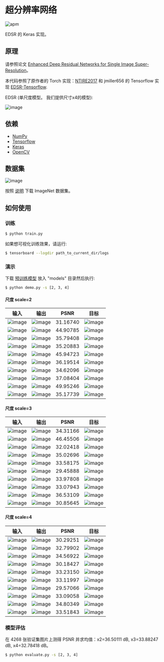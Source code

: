 # 超分辨率网络

![apm](https://img.shields.io/apm/l/vim-mode.svg)

EDSR 的 Keras 实现。

## 原理

请参照论文 [Enhanced Deep Residual Networks for Single Image Super-Resolution](https://arxiv.org/pdf/1707.02921.pdf)。

本代码参照了原作者的 Torch 实现：[NTIRE2017](https://github.com/LimBee/NTIRE2017) 和 jmiller656 的 Tensorflow 实现 [EDSR-Tensorflow](https://github.com/jmiller656/EDSR-Tensorflow).

EDSR (单尺度模型。 我们提供尺寸x4的模型):

![image](https://github.com/foamliu/Super-Resolution-Net/raw/master/images/EDSR.png)


## 依赖
- [NumPy](http://docs.scipy.org/doc/numpy-1.10.1/user/install.html)
- [Tensorflow](https://www.tensorflow.org/versions/r0.8/get_started/os_setup.html)
- [Keras](https://keras.io/#installation)
- [OpenCV](https://opencv-python-tutroals.readthedocs.io/en/latest/)

## 数据集

![image](https://github.com/foamliu/Super-Resolution-Net/raw/master/images/imagenet.png)

按照 [说明](https://github.com/foamliu/ImageNet-Downloader) 下载 ImageNet 数据集。


## 如何使用


### 训练
```bash
$ python train.py
```

如果想可视化训练效果，请运行:
```bash
$ tensorboard --logdir path_to_current_dir/logs
```

### 演示
下载 [预训练模型](https://github.com/foamliu/Super-Resolution-Net/releases/download/untagged-0b1ce773ce0ef13ac79a/model.16-9.0500.hdf5) 放入 "models" 目录然后执行:

```bash
$ python demo.py -s [2, 3, 4]
```

#### 尺度 scale=2

输入 | 输出 | PSNR | 目标 |
|---|---|---|---|
|![image](https://github.com/foamliu/Super-Resolution-Net/raw/master/images/0_image_x2.png) | ![image](https://github.com/foamliu/Super-Resolution-Net/raw/master/images/0_out_x2.png)| 31.16740 | ![image](https://github.com/foamliu/Super-Resolution-Net/raw/master/images/0_gt_x2.png)|
|![image](https://github.com/foamliu/Super-Resolution-Net/raw/master/images/1_image_x2.png) | ![image](https://github.com/foamliu/Super-Resolution-Net/raw/master/images/1_out_x2.png)| 44.90785 | ![image](https://github.com/foamliu/Super-Resolution-Net/raw/master/images/1_gt_x2.png)|
|![image](https://github.com/foamliu/Super-Resolution-Net/raw/master/images/2_image_x2.png) | ![image](https://github.com/foamliu/Super-Resolution-Net/raw/master/images/2_out_x2.png)| 35.79408 | ![image](https://github.com/foamliu/Super-Resolution-Net/raw/master/images/2_gt_x2.png)|
|![image](https://github.com/foamliu/Super-Resolution-Net/raw/master/images/3_image_x2.png) | ![image](https://github.com/foamliu/Super-Resolution-Net/raw/master/images/3_out_x2.png)| 35.20883 | ![image](https://github.com/foamliu/Super-Resolution-Net/raw/master/images/3_gt_x2.png)|
|![image](https://github.com/foamliu/Super-Resolution-Net/raw/master/images/4_image_x2.png) | ![image](https://github.com/foamliu/Super-Resolution-Net/raw/master/images/4_out_x2.png)| 45.94723 | ![image](https://github.com/foamliu/Super-Resolution-Net/raw/master/images/4_gt_x2.png)|
|![image](https://github.com/foamliu/Super-Resolution-Net/raw/master/images/5_image_x2.png) | ![image](https://github.com/foamliu/Super-Resolution-Net/raw/master/images/5_out_x2.png)| 36.19514 | ![image](https://github.com/foamliu/Super-Resolution-Net/raw/master/images/5_gt_x2.png)|
|![image](https://github.com/foamliu/Super-Resolution-Net/raw/master/images/6_image_x2.png) | ![image](https://github.com/foamliu/Super-Resolution-Net/raw/master/images/6_out_x2.png)| 34.62096 | ![image](https://github.com/foamliu/Super-Resolution-Net/raw/master/images/6_gt_x2.png)|
|![image](https://github.com/foamliu/Super-Resolution-Net/raw/master/images/7_image_x2.png) | ![image](https://github.com/foamliu/Super-Resolution-Net/raw/master/images/7_out_x2.png)| 37.08404 | ![image](https://github.com/foamliu/Super-Resolution-Net/raw/master/images/7_gt_x2.png)|
|![image](https://github.com/foamliu/Super-Resolution-Net/raw/master/images/8_image_x2.png) | ![image](https://github.com/foamliu/Super-Resolution-Net/raw/master/images/8_out_x2.png)| 49.95246 | ![image](https://github.com/foamliu/Super-Resolution-Net/raw/master/images/8_gt_x2.png)|
|![image](https://github.com/foamliu/Super-Resolution-Net/raw/master/images/9_image_x2.png) | ![image](https://github.com/foamliu/Super-Resolution-Net/raw/master/images/9_out_x2.png)| 35.17739 | ![image](https://github.com/foamliu/Super-Resolution-Net/raw/master/images/9_gt_x2.png)|

#### 尺度 scale=3

输入 | 输出 | PSNR | 目标 |
|---|---|---|---|
|![image](https://github.com/foamliu/Super-Resolution-Net/raw/master/images/0_image_x3.png) | ![image](https://github.com/foamliu/Super-Resolution-Net/raw/master/images/0_out_x3.png)| 34.31166 | ![image](https://github.com/foamliu/Super-Resolution-Net/raw/master/images/0_gt_x3.png)|
|![image](https://github.com/foamliu/Super-Resolution-Net/raw/master/images/1_image_x3.png) | ![image](https://github.com/foamliu/Super-Resolution-Net/raw/master/images/1_out_x3.png)| 46.45506 | ![image](https://github.com/foamliu/Super-Resolution-Net/raw/master/images/1_gt_x3.png)|
|![image](https://github.com/foamliu/Super-Resolution-Net/raw/master/images/2_image_x3.png) | ![image](https://github.com/foamliu/Super-Resolution-Net/raw/master/images/2_out_x3.png)| 32.02418 | ![image](https://github.com/foamliu/Super-Resolution-Net/raw/master/images/2_gt_x3.png)|
|![image](https://github.com/foamliu/Super-Resolution-Net/raw/master/images/3_image_x3.png) | ![image](https://github.com/foamliu/Super-Resolution-Net/raw/master/images/3_out_x3.png)| 35.02696 | ![image](https://github.com/foamliu/Super-Resolution-Net/raw/master/images/3_gt_x3.png)|
|![image](https://github.com/foamliu/Super-Resolution-Net/raw/master/images/4_image_x3.png) | ![image](https://github.com/foamliu/Super-Resolution-Net/raw/master/images/4_out_x3.png)| 33.58175 | ![image](https://github.com/foamliu/Super-Resolution-Net/raw/master/images/4_gt_x3.png)|
|![image](https://github.com/foamliu/Super-Resolution-Net/raw/master/images/5_image_x3.png) | ![image](https://github.com/foamliu/Super-Resolution-Net/raw/master/images/5_out_x3.png)| 29.45888 | ![image](https://github.com/foamliu/Super-Resolution-Net/raw/master/images/5_gt_x3.png)|
|![image](https://github.com/foamliu/Super-Resolution-Net/raw/master/images/6_image_x3.png) | ![image](https://github.com/foamliu/Super-Resolution-Net/raw/master/images/6_out_x3.png)| 33.97808 | ![image](https://github.com/foamliu/Super-Resolution-Net/raw/master/images/6_gt_x3.png)|
|![image](https://github.com/foamliu/Super-Resolution-Net/raw/master/images/7_image_x3.png) | ![image](https://github.com/foamliu/Super-Resolution-Net/raw/master/images/7_out_x3.png)| 33.07943 | ![image](https://github.com/foamliu/Super-Resolution-Net/raw/master/images/7_gt_x3.png)|
|![image](https://github.com/foamliu/Super-Resolution-Net/raw/master/images/8_image_x3.png) | ![image](https://github.com/foamliu/Super-Resolution-Net/raw/master/images/8_out_x3.png)| 36.53109 | ![image](https://github.com/foamliu/Super-Resolution-Net/raw/master/images/8_gt_x3.png)|
|![image](https://github.com/foamliu/Super-Resolution-Net/raw/master/images/9_image_x3.png) | ![image](https://github.com/foamliu/Super-Resolution-Net/raw/master/images/9_out_x3.png)| 30.85645 | ![image](https://github.com/foamliu/Super-Resolution-Net/raw/master/images/9_gt_x3.png)|

#### 尺度 scale=4

输入 | 输出 | PSNR | 目标 |
|---|---|---|---|
|![image](https://github.com/foamliu/Super-Resolution-Net/raw/master/images/0_image_x4.png) | ![image](https://github.com/foamliu/Super-Resolution-Net/raw/master/images/0_out_x4.png)| 30.29251 | ![image](https://github.com/foamliu/Super-Resolution-Net/raw/master/images/0_gt_x4.png)|
|![image](https://github.com/foamliu/Super-Resolution-Net/raw/master/images/1_image_x4.png) | ![image](https://github.com/foamliu/Super-Resolution-Net/raw/master/images/1_out_x4.png)| 32.79902 | ![image](https://github.com/foamliu/Super-Resolution-Net/raw/master/images/1_gt_x4.png)|
|![image](https://github.com/foamliu/Super-Resolution-Net/raw/master/images/2_image_x4.png) | ![image](https://github.com/foamliu/Super-Resolution-Net/raw/master/images/2_out_x4.png)| 34.56922 | ![image](https://github.com/foamliu/Super-Resolution-Net/raw/master/images/2_gt_x4.png)|
|![image](https://github.com/foamliu/Super-Resolution-Net/raw/master/images/3_image_x4.png) | ![image](https://github.com/foamliu/Super-Resolution-Net/raw/master/images/3_out_x4.png)| 30.18427 | ![image](https://github.com/foamliu/Super-Resolution-Net/raw/master/images/3_gt_x4.png)|
|![image](https://github.com/foamliu/Super-Resolution-Net/raw/master/images/4_image_x4.png) | ![image](https://github.com/foamliu/Super-Resolution-Net/raw/master/images/4_out_x4.png)| 33.23150 | ![image](https://github.com/foamliu/Super-Resolution-Net/raw/master/images/4_gt_x4.png)|
|![image](https://github.com/foamliu/Super-Resolution-Net/raw/master/images/5_image_x4.png) | ![image](https://github.com/foamliu/Super-Resolution-Net/raw/master/images/5_out_x4.png)| 33.11997 | ![image](https://github.com/foamliu/Super-Resolution-Net/raw/master/images/5_gt_x4.png)|
|![image](https://github.com/foamliu/Super-Resolution-Net/raw/master/images/6_image_x4.png) | ![image](https://github.com/foamliu/Super-Resolution-Net/raw/master/images/6_out_x4.png)| 29.57066 | ![image](https://github.com/foamliu/Super-Resolution-Net/raw/master/images/6_gt_x4.png)|
|![image](https://github.com/foamliu/Super-Resolution-Net/raw/master/images/7_image_x4.png) | ![image](https://github.com/foamliu/Super-Resolution-Net/raw/master/images/7_out_x4.png)| 33.09058 | ![image](https://github.com/foamliu/Super-Resolution-Net/raw/master/images/7_gt_x4.png)|
|![image](https://github.com/foamliu/Super-Resolution-Net/raw/master/images/8_image_x4.png) | ![image](https://github.com/foamliu/Super-Resolution-Net/raw/master/images/8_out_x4.png)| 34.80349 | ![image](https://github.com/foamliu/Super-Resolution-Net/raw/master/images/8_gt_x4.png)|
|![image](https://github.com/foamliu/Super-Resolution-Net/raw/master/images/9_image_x4.png) | ![image](https://github.com/foamliu/Super-Resolution-Net/raw/master/images/9_out_x4.png)| 33.51843 | ![image](https://github.com/foamliu/Super-Resolution-Net/raw/master/images/9_gt_x4.png)|

### 模型评估
在 4268 张验证集图片上测得 PSNR 并求均值：x2=36.50111 dB, x3=33.88247 dB, x4=32.78418 dB。

```bash
$ python evaluate.py -s [2, 3, 4]
```

